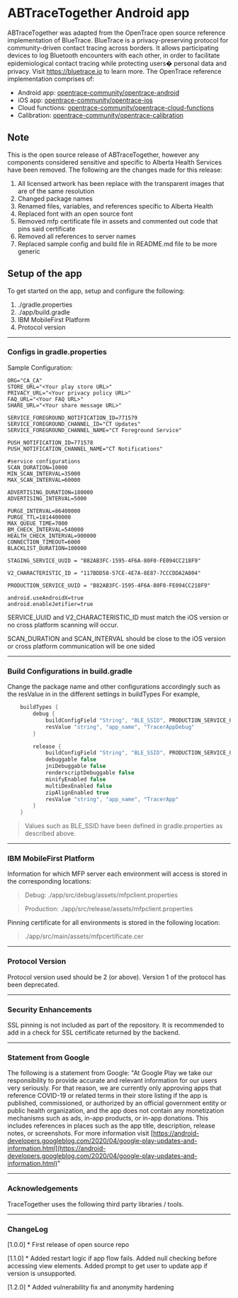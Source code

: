 # ABTraceTogether Android app

ABTraceTogether was adapted from the OpenTrace open source reference implementation of BlueTrace.
BlueTrace is a privacy-preserving protocol for community-driven contact tracing across borders. It allows participating devices to log Bluetooth encounters with each other, in order to facilitate epidemiological contact tracing while protecting users� personal data and privacy. Visit https://bluetrace.io to learn more.
The OpenTrace reference implementation comprises of:

- Android app: [opentrace-community/opentrace-android](https://github.com/opentrace-community/opentrace-android)
- iOS app: [opentrace-community/opentrace-ios](https://github.com/opentrace-community/opentrace-ios)
- Cloud functions: [opentrace-community/opentrace-cloud-functions](https://github.com/opentrace-community/opentrace-cloud-functions)
- Calibration: [opentrace-community/opentrace-calibration](https://github.com/opentrace-community/opentrace-calibration)

 
## Note
This is the open source release of ABTraceTogether, however any components considered sensitive and specific to Alberta Health Services have been removed. The following are the changes made for this release:

1. All licensed artwork has been replace with the transparent images that are of the same resolution
2. Changed package names
3. Renamed files, variables, and references specific to Alberta Health
4. Replaced font with an open source font
5. Removed mfp certificate file in assets and commented out code that pins said certificate
6. Removed all references to server names
7. Replaced sample config and build file in README.md file to be more generic

## Setup of the app
To get started on the app, setup and configure the following:

1. ./gradle.properties
2. ./app/build.gradle
3. IBM MobileFirst Platform
4. Protocol version

---
               
### Configs in gradle.properties

Sample Configuration:

```
ORG="CA_CA"
STORE_URL="<Your play store URL>"
PRIVACY_URL="<Your privacy policy URL>"
FAQ_URL="<Your FAQ URL>"
SHARE_URL="<Your share message URL>"

SERVICE_FOREGROUND_NOTIFICATION_ID=771579
SERVICE_FOREGROUND_CHANNEL_ID="CT Updates"
SERVICE_FOREGROUND_CHANNEL_NAME="CT Foreground Service"

PUSH_NOTIFICATION_ID=771578
PUSH_NOTIFICATION_CHANNEL_NAME="CT Notifications"

#service configurations
SCAN_DURATION=10000
MIN_SCAN_INTERVAL=35000
MAX_SCAN_INTERVAL=60000

ADVERTISING_DURATION=180000
ADVERTISING_INTERVAL=5000

PURGE_INTERVAL=86400000
PURGE_TTL=1814400000
MAX_QUEUE_TIME=7000
BM_CHECK_INTERVAL=540000
HEALTH_CHECK_INTERVAL=900000
CONNECTION_TIMEOUT=6000
BLACKLIST_DURATION=100000

STAGING_SERVICE_UUID = "B82AB3FC-1595-4F6A-80F0-FE094CC218F9"

V2_CHARACTERISTIC_ID = "117BDD58-57CE-4E7A-8E87-7CCCDDA2A804"

PRODUCTION_SERVICE_UUID = "B82AB3FC-1595-4F6A-80F0-FE094CC218F9"

android.useAndroidX=true
android.enableJetifier=true
```

SERVICE_UUID and V2_CHARACTERISTIC_ID must match the iOS version or no cross platform scanning will occur.

SCAN_DURATION and SCAN_INTERVAL should be close to the iOS version or cross platform communication will be one sided 

---
               
### Build Configurations in build.gradle

Change the package name and other configurations accordingly such as the resValue in in the different settings in buildTypes For example,
```groovy
    buildTypes {
        debug {
            buildConfigField "String", "BLE_SSID", PRODUCTION_SERVICE_UUID
            resValue "string", "app_name", "TracerAppDebug"
        }

        release {
            buildConfigField "String", "BLE_SSID", PRODUCTION_SERVICE_UUID
            debuggable false
            jniDebuggable false
            renderscriptDebuggable false
            minifyEnabled false
            multiDexEnabled false
            zipAlignEnabled true
            resValue "string", "app_name", "TracerApp"
        }
    }
```

> Values such as BLE_SSID have been defined in gradle.properties as described above.

---

### IBM MobileFirst Platform

Information for which MFP server each environment will access is stored in the corresponding locations:

>Debug: ./app/src/debug/assets/mfpclient.properties

>Production: ./app/src/release/assets/mfpclient.properties

Pinning certificate for all environments is stored in the following location:

>./app/src/main/assets/mfpcertificate.cer

---

### Protocol Version
Protocol version used should be 2 (or above).
Version 1 of the protocol has been deprecated.

---

### Security Enhancements
SSL pinning is not included as part of the repository.
It is recommended to add in a check for SSL certificate returned by the backend.

---

### Statement from Google
The following is a statement from Google:
"At Google Play we take our responsibility to provide accurate and relevant information for our users very seriously. For that reason, we are currently only approving apps that reference COVID-19 or related terms in their store listing if the app is published, commissioned, or authorized by an official government entity or public health organization, and the app does not contain any monetization mechanisms such as ads, in-app products, or in-app donations. This includes references in places such as the app title, description, release notes, or screenshots.
For more information visit [https://android-developers.googleblog.com/2020/04/google-play-updates-and-information.html](https://android-developers.googleblog.com/2020/04/google-play-updates-and-information.html)"

---

### Acknowledgements
TraceTogether uses the following third party libraries / tools.

---

### ChangeLog
[1.0.0] * First release of open source repo

[1.1.0] * Added restart logic if app flow fails. Added null checking before accessing view elements. Added prompt to get user to update app if version is unsupported.

[1.2.0] * Added vulnerability fix and anonymity hardening